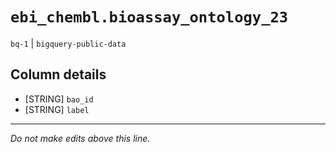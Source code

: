 # `ebi_chembl.bioassay_ontology_23`
`bq-1` | `bigquery-public-data`

## Column details
* [STRING]    `bao_id`
* [STRING]    `label`

-------------------------------------------------------------------------------
*Do not make edits above this line.*
